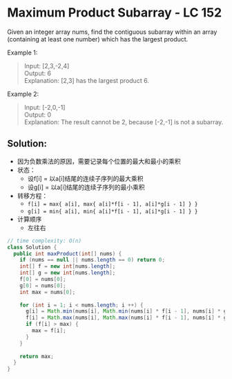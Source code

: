 # Maximum Product Subarray - LC 152
Given an integer array nums, find the contiguous subarray within an array (containing at least one number) which has the largest product.

Example 1:

>Input: [2,3,-2,4]\
>Output: 6\
>Explanation: [2,3] has the largest product 6.

Example 2:

>Input: [-2,0,-1]\
>Output: 0\
>Explanation: The result cannot be 2, because [-2,-1] is not a subarray.

## Solution:
* 因为负数乘法的原因，需要记录每个位置的最大和最小的乘积
* 状态：
   * 设f[i] = 以a[i]结尾的连续子序列的最大乘积
   * 设g[i] = 以a[i]结尾的连续子序列的最小乘积
* 转移方程：
   * `f[i] = max{ a[i], max{ a[i]*f[i - 1], a[i]*g[i - 1] } }`
   * `g[i] = min{ a[i], min{ a[i]*f[i - 1], a[i]*g[i - 1] } }`
* 计算顺序
   * 左往右
```java
// time complexity: O(n)
class Solution {
  public int maxProduct(int[] nums) {
    if (nums == null || nums.length == 0) return 0;
    int[] f = new int[nums.length];
    int[] g = new int[nums.length];
    f[0] = nums[0];
    g[0] = nums[0];
    int max = nums[0];
    
    for (int i = 1; i < nums.length; i ++) {
      g[i] = Math.min(nums[i], Math.min(nums[i] * f[i - 1], nums[i] * g[i - 1]));
      f[i] = Math.max(nums[i], Math.max(nums[i] * f[i - 1], nums[i] * g[i - 1]));
      if (f[i] > max) {
        max = f[i];
      }
    }
    
    return max;
  }
}
```
